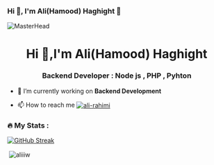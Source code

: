 ### Hi 👋, I'm Ali(Hamood) Haghight 👋

![MasterHead](https://1.bp.blogspot.com/-7A4WynwLsMw/XbBpCXG8fHI/AAAAAAAAMt4/uOa1bpLskYgrwGbllhSu2SDj_Mig8SXJQCLcBGAsYHQ/s1600/2000_600px.gif)
<h1 align="center">Hi 👋,I'm Ali(Hamood) Haghight</h1>
<h3 align="center">Backend Developer : Node js , PHP , Pyhton</h3>

- 🔭 I’m currently working on **Backend Development**


- 📫 How to reach me <a href="https://www.linkedin.com/in/alii-haghighat/" target="_blank"
        ><img
          align="center"
          src="https://img.shields.io/badge/LinkedIn-0077B5?style=for-the-badge&logo=linkedin&logoColor=white"
          alt="ali-rahimi"
      /></a>




### :fire: My Stats :
[![GitHub Streak](http://github-readme-streak-stats.herokuapp.com?user=aliiiw&theme=nightowl)](https://git.io/streak-stats)

        

<p>&nbsp;<img align="center" src="https://github-readme-stats.vercel.app/api?username=aliiiw&show_icons=true&theme=nightowl&locale=en" alt="aliiiw" /></p>



